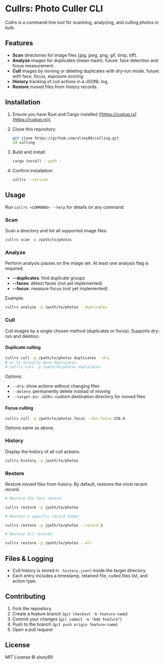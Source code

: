 # Cullrs: Photo Culler CLI

Cullrs is a command-line tool for scanning, analyzing, and culling photos in bulk.

## Features

- **Scan** directories for image files (jpg, jpeg, png, gif, bmp, tiff).
- **Analyze** images for duplicates (mean-hash). future: face detection and focus measurement.
- **Cull** images by moving or deleting duplicates with dry-run mode. future: with face, focus, exposure scoring
- **History** tracking of cull actions in a JSONL log.
- **Restore** moved files from history records.

## Installation

1. Ensure you have Rust and Cargo installed ([https://rustup.rs](https://rustup.rs)).
2. Clone this repository:

   ```sh
   git clone https://github.com/alsey89/culling.git
   cd culling
   ```

3. Build and install:

   ```sh
   cargo install --path .
   ```

4. Confirm installation:

   ```sh
   cullrs --version
   ```

## Usage

Run `cullrs <COMMAND> --help` for details on any command.

### Scan

Scan a directory and list all supported image files:

```sh
cullrs scan -p /path/to/photos
```

### Analyze

Perform analysis passes on the image set. At least one analysis flag is required.

- **--duplicates**: find duplicate groups
- **--faces**: detect faces (not yet implemented)
- **--focus**: measure focus (not yet implemented)

Example:

```sh
cullrs analyze -p /path/to/photos --duplicates
```

### Cull

Cull images by a single chosen method (duplicates or focus). Supports dry-run and deletion.

#### Duplicate culling

```sh
cullrs cull -p /path/to/photos duplicates --dry
# or to actually move duplicates:
# cullrs cull -p /path/to/photos duplicates
```

Options:

- `--dry`: show actions without changing files
- `--delete`: permanently delete instead of moving
- `--target-dir <DIR>`: custom destination directory for moved files

#### Focus culling

```sh
cullrs cull -p /path/to/photos focus --min-focus 150.0
```

Options same as above.

### History

Display the history of all cull actions:

```sh
cullrs history -p /path/to/photos
```

### Restore

Restore moved files from history. By default, restores the most recent record.

```sh
# Restore the last record:

cullrs restore -p /path/to/photos

# Restore a specific record index:

cullrs restore -p /path/to/photos --record 2

# Restore all records:

cullrs restore -p /path/to/photos --all
```

## Files & Logging

- Cull history is stored in `.history.jsonl` inside the target directory.
- Each entry includes a timestamp, retained file, culled files list, and action type.

## Contributing

1. Fork the repository
2. Create a feature branch (`git checkout -b feature-name`)
3. Commit your changes (`git commit -m "Add feature"`)
4. Push to the branch (`git push origin feature-name`)
5. Open a pull request

## License

MIT License © alsey89
